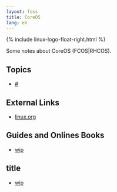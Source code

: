 ```yaml
---
layout: foss
title: CoreOS
lang: en
---
```

{% include linux-logo-float-right.html %}

Some notes about CoreOS (FCOS|RHCOS).

<!-- First Row -->
<div class="row">

<!-- First Column -->
<div class="col">
  <h2>Topics</h2>

  <ul>
    <li><a href="#">#</a></li>
  </ul>
</div>

<!-- Second Column -->
<div class="col">
  <h2>External Links</h2>
  <ul>
    <li><a href="https://www.linux.org/">linux.org</a></li>
  </ul>

  <h2>Guides and Onlines Books</h2>
  <ul>
    <li><a href="#">wip</a></li>
  </ul>
</div>

</div>


<!-- Second Row -->

<!-- First Column -->
<div class="col">
  <h2>title</h2>
  <ul>
    <li><a href="#" class="text-danger">wip</a></li>
  </ul>
</div>


